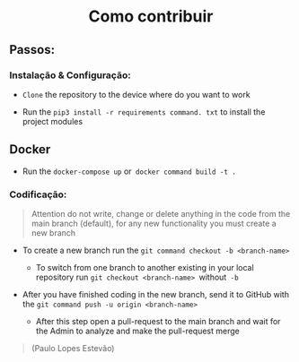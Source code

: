 <h1 align="center">Como contribuir</h1>

## Passos:

### Instalação & Configuração:

- `Clone` the repository to the device
where do you want to work

- Run the `pip3 install -r requirements command.
txt` to install the project modules

## Docker
  
- Run the `docker-compose up` or` docker command
build -t .`

### Codificação:

> Attention do not write, change or delete anything in the code from the main branch (default), for any new functionality you must create a new branch

- To create a new branch run the `git command
checkout -b <branch-name> `
    - To switch from one branch to another
existing in your local repository run `git
checkout <branch-name> `without` -b`

- After you have finished coding in the new
branch, send it to GitHub with the `git command
push -u origin <branch-name> `
    - After this step open a pull-request to
the main branch and wait for the Admin to analyze and make
the pull-request merge




>  (Paulo Lopes Estevão)